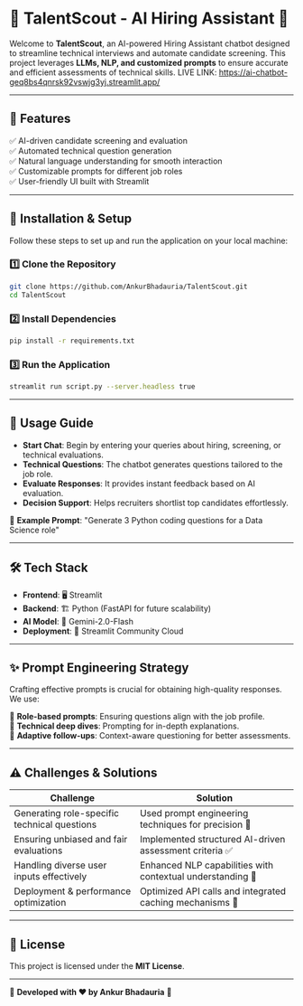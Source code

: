 # 🌟 TalentScout - AI Hiring Assistant 🤖

Welcome to **TalentScout**, an AI-powered Hiring Assistant chatbot designed to streamline technical interviews and automate candidate screening. This project leverages **LLMs, NLP, and customized prompts** to ensure accurate and efficient assessments of technical skills. LIVE LINK: https://ai-chatbot-geq8bs4qnrsk92vswjg3yj.streamlit.app/

---

## 📌 Features

✅ AI-driven candidate screening and evaluation  
✅ Automated technical question generation  
✅ Natural language understanding for smooth interaction  
✅ Customizable prompts for different job roles  
✅ User-friendly UI built with Streamlit  

---

## 🚀 Installation & Setup

Follow these steps to set up and run the application on your local machine:

### 1️⃣ Clone the Repository
```bash
git clone https://github.com/AnkurBhadauria/TalentScout.git
cd TalentScout
```

### 2️⃣ Install Dependencies
```bash
pip install -r requirements.txt
```

### 3️⃣ Run the Application
```bash
streamlit run script.py --server.headless true
```

---

## 🎯 Usage Guide

- **Start Chat**: Begin by entering your queries about hiring, screening, or technical evaluations.
- **Technical Questions**: The chatbot generates questions tailored to the job role.
- **Evaluate Responses**: It provides instant feedback based on AI evaluation.
- **Decision Support**: Helps recruiters shortlist top candidates effortlessly.

📌 **Example Prompt**: "Generate 3 Python coding questions for a Data Science role"

---

## 🛠️ Tech Stack

- **Frontend**: 🖥️ Streamlit  
- **Backend**: 🏗️ Python (FastAPI for future scalability)  
- **AI Model**: 🧠 Gemini-2.0-Flash  
- **Deployment**: 🚀 Streamlit Community Cloud  

---

## ✨ Prompt Engineering Strategy

Crafting effective prompts is crucial for obtaining high-quality responses. We use:

🔹 **Role-based prompts**: Ensuring questions align with the job profile.  
🔹 **Technical deep dives**: Prompting for in-depth explanations.  
🔹 **Adaptive follow-ups**: Context-aware questioning for better assessments.  

---

## ⚠️ Challenges & Solutions

| Challenge | Solution |
|-----------|----------|
| Generating role-specific technical questions | Used prompt engineering techniques for precision 🎯 |
| Ensuring unbiased and fair evaluations | Implemented structured AI-driven assessment criteria ✅ |
| Handling diverse user inputs effectively | Enhanced NLP capabilities with contextual understanding 🔄 |
| Deployment & performance optimization | Optimized API calls and integrated caching mechanisms 🚀 |

---

## 📜 License

This project is licensed under the **MIT License**.

---

🔹 **Developed with ❤️ by Ankur Bhadauria** 🔹
